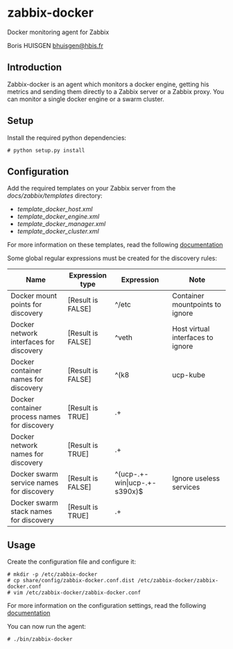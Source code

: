 # zabbix-docker

Docker monitoring agent for Zabbix

Boris HUISGEN <bhuisgen@hbis.fr>

## Introduction

Zabbix-docker is an agent which monitors a docker engine, getting his metrics and sending them directly to a Zabbix 
server or a Zabbix proxy. You can monitor a single docker engine or a swarm cluster.

## Setup

Install the required python dependencies:

    # python setup.py install

## Configuration

Add the required templates on your Zabbix server from the *docs/zabbix/templates* directory:

- *template_docker_host.xml*
- *template_docker_engine.xml*
- *template_docker_manager.xml*
- *template_docker_cluster.xml*

For more information on these templates, read the following [documentation](doc/TEMPLATES.md) 

Some global regular expressions must be created for the discovery rules:

| Name                                         | Expression type   | Expression                             | Note                              |
|----------------------------------------------|-------------------|----------------------------------------|-----------------------------------|
| Docker mount points for discovery            | [Result is FALSE] | ^/etc                                  | Container mountpoints to ignore   |
| Docker network interfaces for discovery      | [Result is FALSE] | ^veth                                  | Host virtual interfaces to ignore |
| Docker container names for discovery         | [Result is FALSE] | ^(k8|ucp-kube|ucp-pause|ucp-interlock) | Ignore useless CTs                |
| Docker container process names for discovery | [Result is TRUE]  | .+                                     |                                   |
| Docker network names for discovery           | [Result is TRUE]  | .+                                     |                                   |
| Docker swarm service names for discovery     | [Result is FALSE] | ^(ucp-.+-win\|ucp-.+-s390x)$           | Ignore useless services           |
| Docker swarm stack names for discovery       | [Result is TRUE]  | .+                                     |                                   |

## Usage

Create the configuration file and configure it:

    # mkdir -p /etc/zabbix-docker
    # cp share/config/zabbix-docker.conf.dist /etc/zabbix-docker/zabbix-docker.conf
    # vim /etc/zabbix-docker/zabbix-docker.conf

For more information on the configuration settings, read the following [documentation](doc/CONFIG.md)

You can now run the agent:

    # ./bin/zabbix-docker
